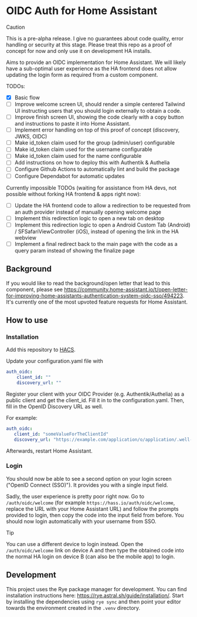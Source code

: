 # OIDC Auth for Home Assistant

> [!CAUTION]
> This is a pre-alpha release. I give no guarantees about code quality, error handling or security at this stage. Please treat this repo as a proof of concept for now and only use it on development HA installs.

Aims to provide an OIDC implementation for Home Assistant. We will likely have a sub-optimal user experience as the HA frontend does not allow updating the login form as required from a custom component.

TODOs:

- [X] Basic flow
- [ ] Improve welcome screen UI, should render a simple centered Tailwind UI instructing users that you should login externally to obtain a code.
- [ ] Improve finish screen UI, showing the code clearly with a copy button and instructions to paste it into Home Assistant.
- [ ] Implement error handling on top of this proof of concept (discovery, JWKS, OIDC)
- [ ] Make id_token claim used for the group (admin/user) configurable
- [ ] Make id_token claim used for the username configurable
- [ ] Make id_token claim used for the name configurable
- [ ] Add instructions on how to deploy this with Authentik & Authelia
- [ ] Configure Github Actions to automatically lint and build the package
- [ ] Configure Dependabot for automatic updates

Currently impossible TODOs (waiting for assistance from HA devs, not possible without forking HA frontend & apps right now):

- [ ] Update the HA frontend code to allow a redirection to be requested from an auth provider instead of manually opening welcome page
- [ ] Implement this redirection logic to open a new tab on desktop
- [ ] Implement this redirection logic to open a Android Custom Tab (Android) / SFSafariViewController (iOS), instead of opening the link in the HA webview
- [ ] Implement a final redirect back to the main page with the code as a query param instead of showing the finalize page

## Background
If you would like to read the background/open letter that lead to this component, please see https://community.home-assistant.io/t/open-letter-for-improving-home-assistants-authentication-system-oidc-sso/494223. It's currently one of the most upvoted feature requests for Home Assistant.

## How to use
### Installation

Add this repository to [HACS](https://hacs.xyz/).

Update your configuration.yaml file with

```yaml
auth_oidc:
    client_id: ""
    discovery_url: ""
```

Register your client with your OIDC Provider (e.g. Authentik/Authelia) as a public client and get the client_id. Fill it in to the configuration.yaml. Then, fill in the OpenID Discovery URL as well.

For example:
```yaml
auth_oidc:
   client_id: "someValueForTheClientId"
   discovery_url: "https://example.com/application/o/application/.well-known/openid-configuration"
```

Afterwards, restart Home Assistant.

### Login
You should now be able to see a second option on your login screen ("OpenID Connect (SSO)"). It provides you with a single input field.

Sadly, the user experience is pretty poor right now. Go to `/auth/oidc/welcome` (for example `https://hass.io/auth/oidc/welcome`, replace the URL with your Home Assistant URL) and follow the prompts provided to login, then copy the code into the input field from before. You should now login automatically with your username from SSO.

> [!TIP]
> You can use a different device to login instead. Open the `/auth/oidc/welcome` link on device A and then type the obtained code into the normal HA login on device B (can also be the mobile app) to login.

## Development
This project uses the Rye package manager for development. You can find installation instructions here: https://rye.astral.sh/guide/installation/.
Start by installing the dependencies using `rye sync` and then point your editor towards the environment created in the `.venv` directory.